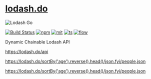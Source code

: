 # [lodash.do](https://lodash.do)

![Lodash Go](https://i.microlink.io/https%3A%2F%2Fcards.microlink.io%2F%3Fpreset%3Dbrowser)

[![Build Status][build]](https://circleci.com/gh/drivly/lodash.do) [![npm]](https://www.npmjs.com/package/undux) [![mit]](https://opensource.org/licenses/MIT) [![ts]](https://www.typescriptlang.org/) [![flow]](https://flow.org/)

[build]: https://img.shields.io/circleci/project/github/bcherny/undux/master.svg?style=flat-square
[npm]: https://img.shields.io/npm/v/undux.svg?style=flat-square
[mit]: https://img.shields.io/npm/l/undux.svg?style=flat-square
[ts]: https://img.shields.io/badge/TypeScript-%E2%9C%93-007ACC.svg?style=flat-square
[flow]: https://img.shields.io/badge/Flow-%E2%9C%93-007ACC.svg?style=flat-square

Dynamic Chainable Lodash API

<https://lodash.do/api>

<https://lodash.do/sortBy('age').reverse().head()/json.fyi/people.json>

<https://lodash.do/sortBy('age').reverse().head()/json.fyi/people.json>
